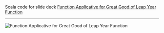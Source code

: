 Scala code for slide deck [Function Applicative for Great Good of Leap Year Function](https://fpilluminated.com/deck/238)

---

![Function Applicative for Great Good of Leap Year Function](https://fpilluminated.s3.eu-west-2.amazonaws.com/slide-decks/2024-08-14-function-applicative-for-great-good-of-leap-year-function/2024-08-14-function-applicative-for-great-good-of-leap-year-function-first-slide-large.png)
